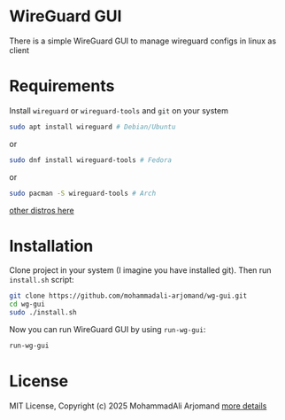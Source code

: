 # WireGuard GUI
There is a simple WireGuard GUI to manage wireguard configs in linux as client

# Requirements
Install `wireguard` or `wireguard-tools` and `git` on your system
```bash
sudo apt install wireguard # Debian/Ubuntu
```
or
```bash
sudo dnf install wireguard-tools # Fedora
```
or
```bash
sudo pacman -S wireguard-tools # Arch
```
[other distros here](https://www.wireguard.com/install/)

# Installation
Clone project in your system (I imagine you have installed git). Then run `install.sh` script:
```bash
git clone https://github.com/mohammadali-arjomand/wg-gui.git
cd wg-gui
sudo ./install.sh
```
Now you can run WireGuard GUI by using `run-wg-gui`:
```bash
run-wg-gui
```

# License
MIT License, Copyright (c) 2025 MohammadAli Arjomand [more details](https://github.com/mohammadali-arjomand/wg-gui/blob/main/LICENSE)
